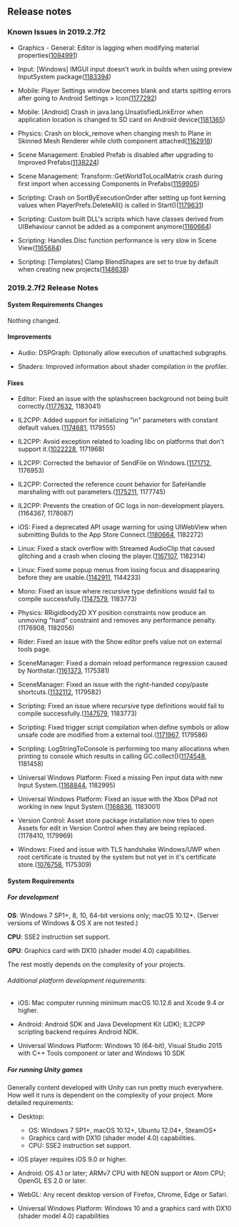 ## Release notes

### Known Issues in 2019.2.7f2

-   Graphics - General: Editor is lagging when modifying material properties([1094991](https://issuetracker.unity3d.com/issues/hdrp-editor-is-lagging-when-modifying-material-properties))

-   Input: \[Windows\] IMGUI input doesn\'t work in builds when using preview InputSystem package([1183394](https://issuetracker.unity3d.com/issues/imgui-input-doesnt-work-in-builds-when-using-preview-inputsystem-package))

-   Mobile: Player Settings window becomes blank and starts spitting errors after going to Android Settings \> Icon([1177292](https://issuetracker.unity3d.com/issues/player-settings-window-becomes-blank-and-starts-spitting-errors-after-going-to-android-settings-icon))

-   Mobile: \[Android\] Crash in java.lang.UnsatisfiedLinkError when application location is changed to SD card on Android device([1181365](https://issuetracker.unity3d.com/issues/android-crash-in-java-dot-lang-dot-unsatisfiedlinkerror-when-application-location-is-changed-to-sd-card-on-android-device))

-   Physics: Crash on block_remove when changing mesh to Plane in Skinned Mesh Renderer while cloth component attached([1162918](https://issuetracker.unity3d.com/issues/crash-on-block-remove-when-changing-mesh-to-plane-in-skinned-mesh-renderer-while-cloth-component-attached))

-   Scene Management: Enabled Prefab is disabled after upgrading to Improved Prefabs([1138224](https://issuetracker.unity3d.com/issues/enabled-prefab-is-disabled-after-upgrading-to-improved-prefabs))

-   Scene Management: Transform::GetWorldToLocalMatrix crash during first import when accessing Components in Prefabs([1159905](https://issuetracker.unity3d.com/issues/transform-getworldtolocalmatrix-crash-during-first-import-when-accessing-components-in-prefabs))

-   Scripting: Crash on SortByExecutionOrder after setting up font kerning values when PlayerPrefs.DeleteAll() is called in Start()([1179631](https://issuetracker.unity3d.com/issues/crash-on-sortbyexecutionorder-after-setting-up-font-kerning-values-when-playerprefs-dot-deleteall-is-called-in-start))

-   Scripting: Custom built DLL\'s scripts which have classes derived from UIBehaviour cannot be added as a component anymore([1160664](https://issuetracker.unity3d.com/issues/custom-built-dlls-that-have-scripts-which-have-classes-derived-from-uibehaviour-cannot-be-added-as-a-component-anymore))

-   Scripting: Handles.Disc function performance is very slow in Scene View([1165684](https://issuetracker.unity3d.com/issues/handles-dot-disc-function-performance-is-very-slow-in-scene-view))

-   Scripting: \[Templates\] Clamp BlendShapes are set to true by default when creating new projects([1148638](https://issuetracker.unity3d.com/issues/templates-clamp-blendshapes-are-set-to-true-by-default-when-creating-new-projects))

### 2019.2.7f2 Release Notes

#### System Requirements Changes

Nothing changed.

#### Improvements

-   Audio: DSPGraph: Optionally allow execution of unattached subgraphs.

-   Shaders: Improved information about shader compilation in the profiler.

#### Fixes

-   Editor: Fixed an issue with the splashscreen background not being built correctly.([1177632](https://issuetracker.unity3d.com/issues/background-image-missing-during-splash-screen), 1183041)

-   IL2CPP: Added support for initializing \"in\" parameters with constant default values.([1174681](https://issuetracker.unity3d.com/issues/il2cpp-build-fails-if-trying-to-assign-a-default-value-to-a-functions-reference-parameter-in-keyword), 1179555)

-   IL2CPP: Avoid exception related to loading libc on platforms that don\'t support it.([1022228](https://issuetracker.unity3d.com/issues/android-mono-il2cpp-unable-to-find-libc-error-thrown-when-executing-certain-sslstream-constructor), 1171968)

-   IL2CPP: Corrected the behavior of SendFile on Windows.([1171712](https://issuetracker.unity3d.com/issues/il2cpp-socket-dot-sendfile-method-is-not-sending-file-when-the-project-is-build-using-uwp), 1176953)

-   IL2CPP: Corrected the reference count behavior for SafeHandle marshaling with out parameters.([1175211](https://issuetracker.unity3d.com/issues/il2cpp-safehandle-dot-releasehandle-never-called-in-player-when-handle-is-created-via-pinvoke-as-an-out-parameter), 1177745)

-   IL2CPP: Prevents the creation of GC logs in non-development players.(1164367, 1178087)

-   iOS: Fixed a deprecated API usage warning for using UIWebView when submitting Builds to the App Store Connect.([1180664](https://issuetracker.unity3d.com/issues/ios-apple-throws-deprecated-api-usage-warning-for-using-uiwebview-when-submitting-builds-to-the-app-store-connect), 1182272)

-   Linux: Fixed a stack overflow with Streamed AudioClip that caused glitching and a crash when closing the player.([1167107](https://issuetracker.unity3d.com/issues/linux-streamed-audioclip-causes-stack-overflow-glitching-and-a-crash-when-closing-the-player), 1182314)

-   Linux: Fixed some popup menus from losing focus and disappearing before they are usable.([1142911](https://issuetracker.unity3d.com/issues/linux-sprite-editor-slice-window-disappears-when-trying-to-change-slicing-type), 1144233)

-   Mono: Fixed an issue where recursive type definitions would fail to compile successfully.([1147579](https://issuetracker.unity3d.com/issues/typeloadexception-errors-due-to-recursive-type-definition-when-net-4-dot-x-scripting-runtime-version-is-used), 1183773)

-   Physics: RRigidbody2D XY position constraints now produce an unmoving \"hard\" constraint and removes any performance penalty.(1176908, 1182056)

-   Rider: Fixed an issue with the Show editor prefs value not on external tools page.

-   SceneManager: Fixed a domain reload performance regression caused by Northstar.([1161373](https://issuetracker.unity3d.com/issues/2019-dot-3-and-2019-dot-1-streams-are-significantly-slower-when-entering-the-play-mode), 1175381)

-   SceneManager: Fixed an issue with the right-handed copy/paste shortcuts.([1132112](https://issuetracker.unity3d.com/issues/right-handed-copy-and-paste-doesnt-work-when-used-in-the-hierarchy), 1179582)

-   Scripting: Fixed an issue where recursive type definitions would fail to compile successfully.([1147579](https://issuetracker.unity3d.com/issues/typeloadexception-errors-due-to-recursive-type-definition-when-net-4-dot-x-scripting-runtime-version-is-used), 1183773)

-   Scripting: Fixed trigger script compilation when define symbols or allow unsafe code are modified from a external tool.([1171967](https://issuetracker.unity3d.com/issues/recompilation-is-not-triggered-when-projectsettings-dot-asset-file-changes-while-unity-is-open), 1179586)

-   Scripting: LogStringToConsole is performing too many allocations when printing to console which results in calling GC.collect()([1174548](https://issuetracker.unity3d.com/issues/logstringtoconsole-is-performing-too-many-allocations-when-printing-to-console-which-results-in-calling-gc-dot-collect-often), 1181458)

-   Universal Windows Platform: Fixed a missing Pen input data with new Input System.([1168844](https://issuetracker.unity3d.com/issues/uwp-pen-some-input-is-missing-from-the-device), 1182995)

-   Universal Windows Platform: Fixed an issue with the Xbox DPad not working in new Input System.([1168836](https://issuetracker.unity3d.com/issues/uwp-xbox-dpad-does-not-work), 1183001)

-   Version Control: Asset store package installation now tries to open Assets for edit in Version Control when they are being replaced.(1178410, 1179969)

-   Windows: Fixed and issue with TLS handshake Windows/UWP when root certificate is trusted by the system but not yet in it\'s certificate store.([1076758](https://issuetracker.unity3d.com/issues/uwp-https-request-fails-on-hololens), 1175309)

#### System Requirements

##### For development

**OS**: Windows 7 SP1+, 8, 10, 64-bit versions only; macOS 10.12+. (Server versions of Windows & OS X are not tested.)

**CPU**: SSE2 instruction set support.

**GPU**: Graphics card with DX10 (shader model 4.0) capabilities.

The rest mostly depends on the complexity of your projects.

###### Additional platform development requirements:

-   iOS: Mac computer running minimum macOS 10.12.6 and Xcode 9.4 or higher.

-   Android: Android SDK and Java Development Kit (JDK); IL2CPP scripting backend requires Android NDK.

-   Universal Windows Platform: Windows 10 (64-bit), Visual Studio 2015 with C++ Tools component or later and Windows 10 SDK

##### For running Unity games

Generally content developed with Unity can run pretty much everywhere. How well it runs is dependent on the complexity of your project. More detailed requirements:

-   Desktop:

    -   OS: Windows 7 SP1+, macOS 10.12+, Ubuntu 12.04+, SteamOS+
    -   Graphics card with DX10 (shader model 4.0) capabilities.
    -   CPU: SSE2 instruction set support.

-   iOS player requires iOS 9.0 or higher.

-   Android: OS 4.1 or later; ARMv7 CPU with NEON support or Atom CPU; OpenGL ES 2.0 or later.

-   WebGL: Any recent desktop version of Firefox, Chrome, Edge or Safari.

-   Universal Windows Platform: Windows 10 and a graphics card with DX10 (shader model 4.0) capabilities

